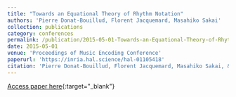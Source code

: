 ```yaml
---
title: "Towards an Equational Theory of Rhythm Notation"
authors: 'Pierre Donat-Bouillud, Florent Jacquemard, Masahiko Sakai'
collection: publications
category: conferences
permalink: /publication/2015-05-01-Towards-an-Equational-Theory-of-Rhythm-Notation
date: 2015-05-01
venue: 'Proceedings of Music Encoding Conference'
paperurl: 'https://inria.hal.science/hal-01105418'
citation: 'Pierre Donat-Bouillud, Florent Jacquemard, Masahiko Sakai, &quot;Towards an Equational Theory of Rhythm Notation&quot; In the proceedings of Music Encoding Conference, 2015.'
---
```

[Access paper here](https://inria.hal.science/hal-01105418){:target="_blank"}
